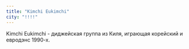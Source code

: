 ```yaml
---
title: "Kimchi Eukimchi"
city: "!!!!"
---
```


Kimchi Eukimchi - диджейская группа из Киля, играющая корейский и евродэнс 1990-х.
